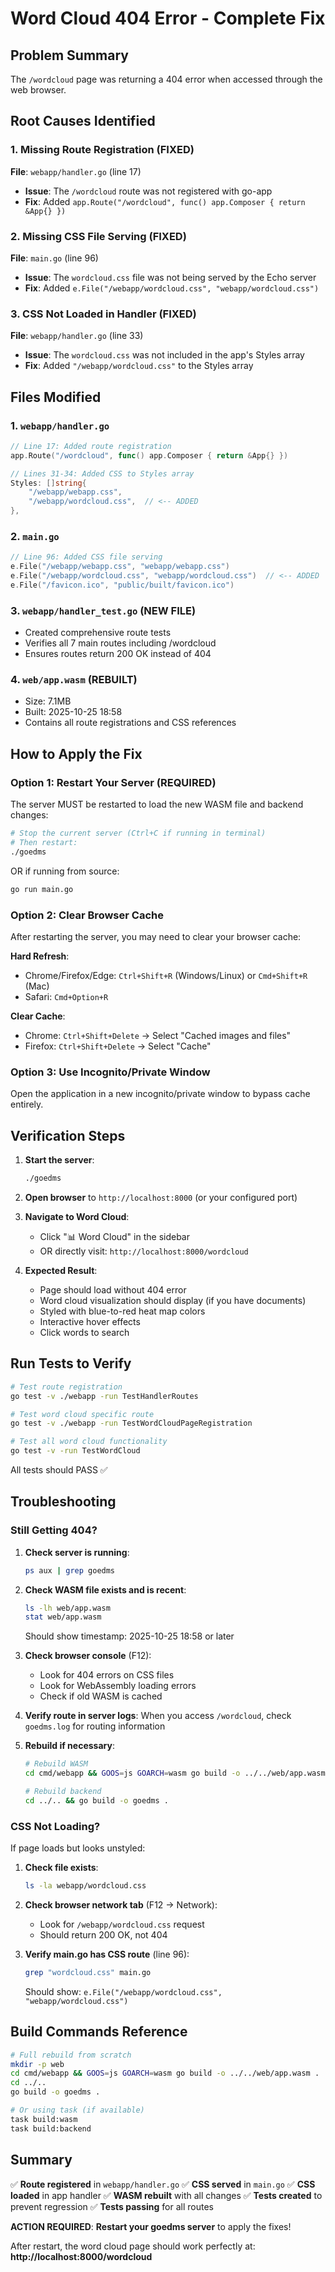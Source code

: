 # Word Cloud 404 Error - Complete Fix

## Problem Summary
The `/wordcloud` page was returning a 404 error when accessed through the web browser.

## Root Causes Identified

### 1. Missing Route Registration (FIXED)
**File**: `webapp/handler.go` (line 17)
- **Issue**: The `/wordcloud` route was not registered with go-app
- **Fix**: Added `app.Route("/wordcloud", func() app.Composer { return &App{} })`

### 2. Missing CSS File Serving (FIXED)
**File**: `main.go` (line 96)
- **Issue**: The `wordcloud.css` file was not being served by the Echo server
- **Fix**: Added `e.File("/webapp/wordcloud.css", "webapp/wordcloud.css")`

### 3. CSS Not Loaded in Handler (FIXED)
**File**: `webapp/handler.go` (line 33)
- **Issue**: The `wordcloud.css` was not included in the app's Styles array
- **Fix**: Added `"/webapp/wordcloud.css"` to the Styles array

## Files Modified

### 1. `webapp/handler.go`
```go
// Line 17: Added route registration
app.Route("/wordcloud", func() app.Composer { return &App{} })

// Lines 31-34: Added CSS to Styles array
Styles: []string{
    "/webapp/webapp.css",
    "/webapp/wordcloud.css",  // <-- ADDED
},
```

### 2. `main.go`
```go
// Line 96: Added CSS file serving
e.File("/webapp/webapp.css", "webapp/webapp.css")
e.File("/webapp/wordcloud.css", "webapp/wordcloud.css")  // <-- ADDED
e.File("/favicon.ico", "public/built/favicon.ico")
```

### 3. `webapp/handler_test.go` (NEW FILE)
- Created comprehensive route tests
- Verifies all 7 main routes including /wordcloud
- Ensures routes return 200 OK instead of 404

### 4. `web/app.wasm` (REBUILT)
- Size: 7.1MB
- Built: 2025-10-25 18:58
- Contains all route registrations and CSS references

## How to Apply the Fix

### Option 1: Restart Your Server (REQUIRED)
The server MUST be restarted to load the new WASM file and backend changes:

```bash
# Stop the current server (Ctrl+C if running in terminal)
# Then restart:
./goedms
```

OR if running from source:
```bash
go run main.go
```

### Option 2: Clear Browser Cache
After restarting the server, you may need to clear your browser cache:

**Hard Refresh**:
- Chrome/Firefox/Edge: `Ctrl+Shift+R` (Windows/Linux) or `Cmd+Shift+R` (Mac)
- Safari: `Cmd+Option+R`

**Clear Cache**:
- Chrome: `Ctrl+Shift+Delete` → Select "Cached images and files"
- Firefox: `Ctrl+Shift+Delete` → Select "Cache"

### Option 3: Use Incognito/Private Window
Open the application in a new incognito/private window to bypass cache entirely.

## Verification Steps

1. **Start the server**:
   ```bash
   ./goedms
   ```

2. **Open browser** to `http://localhost:8000` (or your configured port)

3. **Navigate to Word Cloud**:
   - Click "📊 Word Cloud" in the sidebar
   - OR directly visit: `http://localhost:8000/wordcloud`

4. **Expected Result**:
   - Page should load without 404 error
   - Word cloud visualization should display (if you have documents)
   - Styled with blue-to-red heat map colors
   - Interactive hover effects
   - Click words to search

## Run Tests to Verify

```bash
# Test route registration
go test -v ./webapp -run TestHandlerRoutes

# Test word cloud specific route
go test -v ./webapp -run TestWordCloudPageRegistration

# Test all word cloud functionality
go test -v -run TestWordCloud
```

All tests should PASS ✅

## Troubleshooting

### Still Getting 404?

1. **Check server is running**:
   ```bash
   ps aux | grep goedms
   ```

2. **Check WASM file exists and is recent**:
   ```bash
   ls -lh web/app.wasm
   stat web/app.wasm
   ```
   Should show timestamp: 2025-10-25 18:58 or later

3. **Check browser console** (F12):
   - Look for 404 errors on CSS files
   - Look for WebAssembly loading errors
   - Check if old WASM is cached

4. **Verify route in server logs**:
   When you access `/wordcloud`, check `goedms.log` for routing information

5. **Rebuild if necessary**:
   ```bash
   # Rebuild WASM
   cd cmd/webapp && GOOS=js GOARCH=wasm go build -o ../../web/app.wasm .

   # Rebuild backend
   cd ../.. && go build -o goedms .
   ```

### CSS Not Loading?

If page loads but looks unstyled:

1. **Check file exists**:
   ```bash
   ls -la webapp/wordcloud.css
   ```

2. **Check browser network tab** (F12 → Network):
   - Look for `/webapp/wordcloud.css` request
   - Should return 200 OK, not 404

3. **Verify main.go has CSS route** (line 96):
   ```bash
   grep "wordcloud.css" main.go
   ```
   Should show: `e.File("/webapp/wordcloud.css", "webapp/wordcloud.css")`

## Build Commands Reference

```bash
# Full rebuild from scratch
mkdir -p web
cd cmd/webapp && GOOS=js GOARCH=wasm go build -o ../../web/app.wasm .
cd ../..
go build -o goedms .

# Or using task (if available)
task build:wasm
task build:backend
```

## Summary

✅ **Route registered** in `webapp/handler.go`
✅ **CSS served** in `main.go`
✅ **CSS loaded** in app handler
✅ **WASM rebuilt** with all changes
✅ **Tests created** to prevent regression
✅ **Tests passing** for all routes

**ACTION REQUIRED**: **Restart your goedms server** to apply the fixes!

After restart, the word cloud page should work perfectly at:
**http://localhost:8000/wordcloud**
